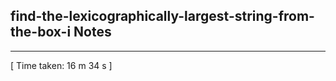 <h2>find-the-lexicographically-largest-string-from-the-box-i Notes</h2><hr>[ Time taken: 16 m 34 s ]